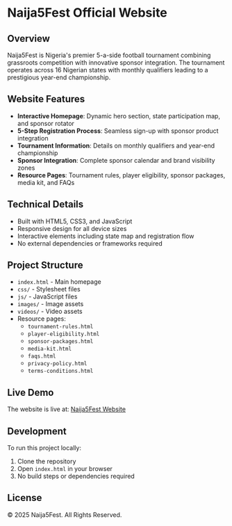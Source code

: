 # Naija5Fest Official Website

## Overview
Naija5Fest is Nigeria's premier 5-a-side football tournament combining grassroots competition with innovative sponsor integration. The tournament operates across 16 Nigerian states with monthly qualifiers leading to a prestigious year-end championship.

## Website Features
- **Interactive Homepage**: Dynamic hero section, state participation map, and sponsor rotator
- **5-Step Registration Process**: Seamless sign-up with sponsor product integration
- **Tournament Information**: Details on monthly qualifiers and year-end championship
- **Sponsor Integration**: Complete sponsor calendar and brand visibility zones
- **Resource Pages**: Tournament rules, player eligibility, sponsor packages, media kit, and FAQs

## Technical Details
- Built with HTML5, CSS3, and JavaScript
- Responsive design for all device sizes
- Interactive elements including state map and registration flow
- No external dependencies or frameworks required

## Project Structure
- `index.html` - Main homepage
- `css/` - Stylesheet files
- `js/` - JavaScript files
- `images/` - Image assets
- `videos/` - Video assets
- Resource pages:
  - `tournament-rules.html`
  - `player-eligibility.html`
  - `sponsor-packages.html`
  - `media-kit.html`
  - `faqs.html`
  - `privacy-policy.html`
  - `terms-conditions.html`

## Live Demo
The website is live at: [Naija5Fest Website](https://sites.super.myninja.ai/9f7c817a-d403-42dd-87a0-c875c211c6b0/f81cc88f/index.html)

## Development
To run this project locally:
1. Clone the repository
2. Open `index.html` in your browser
3. No build steps or dependencies required

## License
© 2025 Naija5Fest. All Rights Reserved.